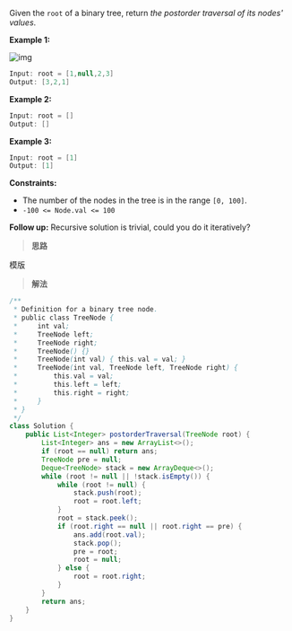 Given the `root` of a binary tree, return *the postorder traversal of its nodes' values*.

 

**Example 1:**

![img](https://assets.leetcode.com/uploads/2020/08/28/pre1.jpg)

```java
Input: root = [1,null,2,3]
Output: [3,2,1]
```

**Example 2:**

```java
Input: root = []
Output: []
```

**Example 3:**

```java
Input: root = [1]
Output: [1]
```

 

**Constraints:**

- The number of the nodes in the tree is in the range `[0, 100]`.
- `-100 <= Node.val <= 100`

 

**Follow up:** Recursive solution is trivial, could you do it iteratively?



> **思路**

模版



> **解法**

```java
/**
 * Definition for a binary tree node.
 * public class TreeNode {
 *     int val;
 *     TreeNode left;
 *     TreeNode right;
 *     TreeNode() {}
 *     TreeNode(int val) { this.val = val; }
 *     TreeNode(int val, TreeNode left, TreeNode right) {
 *         this.val = val;
 *         this.left = left;
 *         this.right = right;
 *     }
 * }
 */
class Solution {
    public List<Integer> postorderTraversal(TreeNode root) {
        List<Integer> ans = new ArrayList<>();
        if (root == null) return ans;
        TreeNode pre = null;
        Deque<TreeNode> stack = new ArrayDeque<>();
        while (root != null || !stack.isEmpty()) {
            while (root != null) {
                stack.push(root);
                root = root.left;
            }
            root = stack.peek();
            if (root.right == null || root.right == pre) {
                ans.add(root.val);
                stack.pop();
                pre = root;
                root = null;
            } else {
                root = root.right;
            }
        }
        return ans;
    }
}
```


